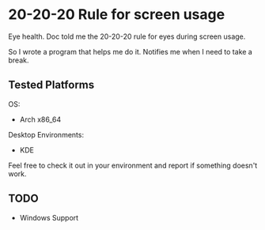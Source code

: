 # 20-20-20 Rule for screen usage

Eye health. Doc told me the 20-20-20 rule for eyes during screen usage.

So I wrote a program that helps me do it. Notifies me when I need to take a break.

## Tested Platforms

OS:
  - Arch x86_64

Desktop Environments:
  - KDE

Feel free to check it out in your environment and report if something doesn't work.

## TODO

- Windows Support
